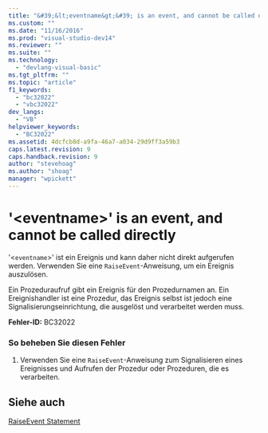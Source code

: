 ```yaml
---
title: "&#39;&lt;eventname&gt;&#39; is an event, and cannot be called directly | Microsoft Docs"
ms.custom: ""
ms.date: "11/16/2016"
ms.prod: "visual-studio-dev14"
ms.reviewer: ""
ms.suite: ""
ms.technology: 
  - "devlang-visual-basic"
ms.tgt_pltfrm: ""
ms.topic: "article"
f1_keywords: 
  - "bc32022"
  - "vbc32022"
dev_langs: 
  - "VB"
helpviewer_keywords: 
  - "BC32022"
ms.assetid: 4dcfcb8d-a9fa-46a7-a034-29d9ff3a59b3
caps.latest.revision: 9
caps.handback.revision: 9
author: "stevehoag"
ms.author: "shoag"
manager: "wpickett"
---
```

# &#39;&lt;eventname&gt;&#39; is an event, and cannot be called directly
'\<`eventname`\>' ist ein Ereignis und kann daher nicht direkt aufgerufen werden.  Verwenden Sie eine `RaiseEvent`\-Anweisung, um ein Ereignis auszulösen.  
  
 Ein Prozeduraufruf gibt ein Ereignis für den Prozedurnamen an.  Ein Ereignishandler ist eine Prozedur, das Ereignis selbst ist jedoch eine Signalisierungseinrichtung, die ausgelöst und verarbeitet werden muss.  
  
 **Fehler\-ID:** BC32022  
  
### So beheben Sie diesen Fehler  
  
1.  Verwenden Sie eine `RaiseEvent`\-Anweisung zum Signalisieren eines Ereignisses und Aufrufen der Prozedur oder Prozeduren, die es verarbeiten.  
  
## Siehe auch  
 [RaiseEvent Statement](../../../visual-basic/language-reference/statements/raiseevent-statement.md)